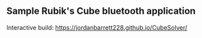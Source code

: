 ## Sample Rubik's Cube bluetooth application

Interactive build:
https://jordanbarrett228.github.io/CubeSolver/
